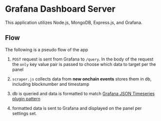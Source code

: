 # Grafana Dashboard Server

This application utilizes Node.js, MongoDB, Express.js, and Grafana.

## Flow

The following is a pseudo flow of the app

1. `POST` request is sent from Grafana to `/query`. In the body of the request the `only` key value pair is passed to choose which data to target per the panel

2. `scraper.js` collects data from **new onchain events** stores them in db, including blocknumber and timestamp

3. db is queried and data is formatted to match [Grafana JSON Timeseries plugin pattern](https://grafana.com/grafana/plugins/simpod-json-datasource/)

4. formatted data is sent to Grafana and displayed on the panel per settings set.
